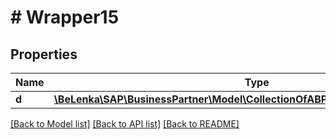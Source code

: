 # # Wrapper15

## Properties

Name | Type | Description | Notes
------------ | ------------- | ------------- | -------------
**d** | [**\BeLenka\SAP\BusinessPartner\Model\CollectionOfABPFinancialServicesExtnType**](CollectionOfABPFinancialServicesExtnType.md) |  | [optional]

[[Back to Model list]](../../README.md#models) [[Back to API list]](../../README.md#endpoints) [[Back to README]](../../README.md)
